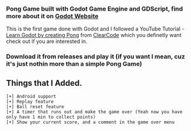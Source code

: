 ### Pong Game built with Godot Game Engine and GDScript, find more about it on [Godot Website](https://godotengine.org/)
This is the first game done with Godot and I followed a YouTube Tutorial - [Learn Godot by creating Pong](https://www.youtube.com/watch?v=kr1BoEbuveI) from [ClearCode](https://www.youtube.com/channel/UCznj32AM2r98hZfTxrRo9bQ) which you definetly want check out if you are interested in.

### Download it from releases and play it (if you want I mean, cuz it's just nothin more than a simple Pong Game)

## Things that I Added.
``` 
[+] Android support
[+] Replay feature
[+] Ball reset feature
[+] A timer that runs out and make the game over (Yeah now you have only have 1 min to collect points)
[+] Show your current score, and a comment in the game over menu
```
